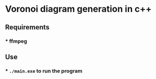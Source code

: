 # Voronoi diagram generation in c++

## Requirements

### \* ffmpeg

## Use

### \* `./main.exe` to run the program
